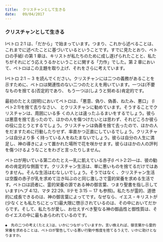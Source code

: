 ```yaml
---
title:  クリスチャンとして生きる
date:   09/04/2017
---
```


### クリスチャンとして生きる

 Iペトロ 2:1 は、「だから」で始まっています。つまり、これから述べることは、これまでに述べたことに基づいているということです。すでに見たとおり、ペトロの手紙I の第 1 章は、キリストが私たちのために成し遂げられたことと、私たちがそれにどう応えうるかということに関する「力作」でした。第 2 章において、ペトロはこの主題を取り上げ、それをさらに考えています。

 Iペトロ 2:1 ∼ 3 を読んでください。クリスチャンには二つの義務があることを示すために、ペトロは関連性のない二つのたとえを用いています。一つは(不要なものを捨てる)否定的であり、 もう一つは(しようと努める)肯定的です。

 最初のたとえ(説明)においてペトロは、「悪意、偽り、偽善、ねたみ、悪口」 (Iペト2:1)を捨て去りなさい、 とクリスチャンに勧めています。そうすることでクリスチャンは、周囲にいる多 くの人とは違ったふるまいをするでしょう。彼らは悪意を捨て去ったので、ほかの人を傷つけたいとは思わず、それどころか彼らの役に立とうとするでしょう。クリスチャンは偽善を捨て去ったので、ほかの人をだますために行動したりせず、率直かつ正直にしているでしょう。クリスチャンは自分より多 く持っている人をねたまないでしょう。彼らは自分の人生に満足し、神の導きによって置かれた場所で花を咲かせます。彼らはほかの人の評判を傷つけるようなことをわざと言ったりしません。

ペトロが用いている第二のたとえ―乳に飢えている赤子(I ペト2:2)―は、彼の勧めの肯定的な側面です。クリスチャン生活は、単に悪いものを捨てるだけではありません。そんな生活はむなしいでしょう。そうではなく 、クリスチャン生活は空腹の赤子が乳を求めて泣き叫ぶのと同じ激しさで霊的栄養を求める生活です。ペトロは読者に、霊的栄養の源である神の御言葉、つまり聖書を指し示しています(ヘブ 4:12、マタ 22:29、IIテモ 3:15 ∼ 17 も参照)。私たちが霊的、道徳的に成長できるのは、神の御言葉によってです。なぜなら、イエス・キリストが(少なくとも私たちにとって)最大限に啓示されているのは、その中においてだからです。そして、私たちが愛し、お仕えすべき聖なる神の御品性と御性質は、そのイエスの中に最もあらわれているのです。

`◆　先の二つの考え(たとえ)は、いかにつながっていますか。言い換えれば、御言葉から霊的栄養を求めることは、ペトロが警告している悪い行動や態度を捨てるうえで、いかに助けとなりますか。`
